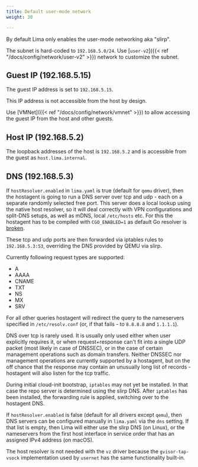 ```yaml
---
title: Default user-mode network
weight: 30

---
```


By default Lima only enables the user-mode networking aka "slirp".

The subnet is hard-coded to `192.168.5.0/24`.
Use [`user-v2`]({{< ref "/docs/config/network/user-v2" >}}) network to customize the subnet.

## Guest IP (192.168.5.15)

The guest IP address is set to `192.168.5.15`.

This IP address is not accessible from the host by design.

Use [VMNet]({{< ref "/docs/config/network/vmnet" >}}) to allow accessing the guest IP from the host and other guests.

## Host IP (192.168.5.2)

The loopback addresses of the host is `192.168.5.2` and is accessible from the guest as `host.lima.internal`.

## DNS (192.168.5.3)

If `hostResolver.enabled` in `lima.yaml` is true (default for `qemu` driver), then the hostagent is going to run a DNS server over tcp and udp - each on a separate randomly selected free port. This server does a local lookup using the native host resolver, so it will deal correctly with VPN configurations and split-DNS setups, as well as mDNS, local `/etc/hosts` etc. For this the hostagent has to be compiled with `CGO_ENABLED=1` as default Go resolver is [broken](https://github.com/golang/go/issues/12524).

These tcp and udp ports are then forwarded via iptables rules to `192.168.5.3:53`, overriding the DNS provided by QEMU via slirp.

Currently following request types are supported:

- A
- AAAA
- CNAME
- TXT
- NS
- MX
- SRV

For all other queries hostagent will redirect the query to the nameservers specified in `/etc/resolv.conf` (or, if that fails - to `8.8.8.8` and `1.1.1.1`).

DNS over tcp is rarely used. It is usually only used either when user explicitly requires it, or when request+response can't fit into a single UDP packet (most likely in case of DNSSEC), or in the case of certain management operations such as domain transfers. Neither DNSSEC nor management operations are currently supported by a hostagent, but on the off chance that the response may contain an unusually long list of records - hostagent will also listen for the tcp traffic.

During initial cloud-init bootstrap, `iptables` may not yet be installed. In that case the repo server is determined using the slirp DNS. After `iptables` has been installed, the forwarding rule is applied, switching over to the hostagent DNS.

If `hostResolver.enabled` is false (default for all drivers except `qemu`), then DNS servers can be configured manually in `lima.yaml` via the `dns` setting. If that list is empty, then Lima will either use the slirp DNS (on Linux), or the nameservers from the first host interface in service order that has an assigned IPv4 address (on macOS).

The host resolver is not needed with the `vz` driver because the `gvisor-tap-vsock` implementation used by `usernet` has the same functionality built-in.